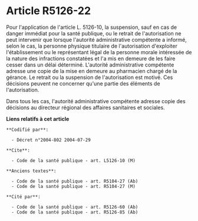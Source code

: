 # Article R5126-22

Pour l'application de l'article L. 5126-10, la suspension, sauf en cas de danger immédiat pour la santé publique, ou le
retrait de l'autorisation ne peut intervenir que lorsque l'autorité administrative compétente a informé, selon le cas, la
personne physique titulaire de l'autorisation d'exploiter l'établissement ou le représentant légal de la personne morale
intéressée de la nature des infractions constatées et l'a mis en demeure de les faire cesser dans un délai déterminé.
L'autorité administrative compétente adresse une copie de la mise en demeure au pharmacien chargé de la gérance. Le retrait
ou la suspension de l'autorisation est motivé. Ces décisions peuvent ne concerner qu'une partie des éléments de
l'autorisation.

Dans tous les cas, l'autorité administrative compétente adresse copie des décisions au directeur régional des affaires
sanitaires et sociales.

**Liens relatifs à cet article**

	**Codifié par**:

	  - Décret n°2004-802 2004-07-29

	**Cite**:

	  - Code de la santé publique - art. L5126-10 (M)

	**Anciens textes**:

	  - Code de la santé publique - art. R5104-27 (Ab)
	  - Code de la santé publique - art. R5104-27 (M)

	**Cité par**:

	  - Code de la santé publique - art. R5126-60 (Ab)
	  - Code de la santé publique - art. R5126-85 (Ab)
